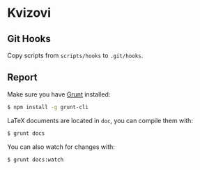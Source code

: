 Kvizovi
=======

Git Hooks
---------

Copy scripts from `scripts/hooks` to `.git/hooks`.

Report
------

Make sure you have [Grunt](http://gruntjs.com/) installed:

```sh
$ npm install -g grunt-cli
```

LaTeX documents are located in `doc`, you can compile them with:

```sh
$ grunt docs
```

You can also watch for changes with:

```sh
$ grunt docs:watch
```
